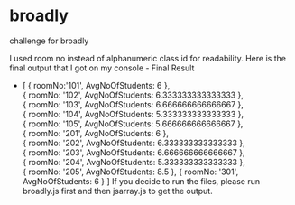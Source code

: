 # broadly
challenge for broadly

I used room no instead of alphanumeric class id for
readability. Here is the final output that I got on my
console - 
Final Result
- [ 
    { roomNo:'101', AvgNoOfStudents: 6 },  
    { roomNo: '102', AvgNoOfStudents: 6.333333333333333 },  
    { roomNo: '103', AvgNoOfStudents: 6.666666666666667 },  
    { roomNo: '104', AvgNoOfStudents: 5.333333333333333 },  
    { roomNo: '105', AvgNoOfStudents: 5.666666666666667 },  
    { roomNo: '201', AvgNoOfStudents: 6 },  
    { roomNo: '202', AvgNoOfStudents: 6.333333333333333 },  
    { roomNo: '203', AvgNoOfStudents: 6.666666666666667 },  
    { roomNo: '204', AvgNoOfStudents: 5.333333333333333 },  
    { roomNo: '205', AvgNoOfStudents: 8.5 },
    { roomNo: '301', AvgNoOfStudents: 6 } 
  ]
If you decide to run the files, please run broadly.js first and
then jsarray.js to get the output.
